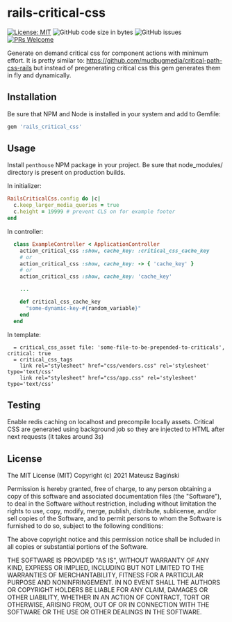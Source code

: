 # rails-critical-css

[![License: MIT](https://img.shields.io/badge/License-MIT-yellow.svg?style=flat-square)](https://opensource.org/licenses/MIT)
![GitHub code size in bytes](https://img.shields.io/github/languages/code-size/mati365/rails-critical-css?style=flat-square)
![GitHub issues](https://img.shields.io/github/issues/mati365/rails-critical-css?style=flat-square)
[![PRs Welcome](https://img.shields.io/badge/PRs-welcome-brightgreen.svg?style=flat-square)](http://makeapullrequest.com)

Generate on demand critical css for component actions with minimum effort. It is pretty similar to: https://github.com/mudbugmedia/critical-path-css-rails but instead of pregenerating critical css this gem generates them in fly and dynamically.

## Installation

Be sure that NPM and Node is installed in your system and add to Gemfile:

```bash
gem 'rails_critical_css'
```

## Usage

Install `penthouse` NPM package in your project. Be sure that node_modules/ directory is present on production builds.

In initializer:

```ruby
RailsCriticalCss.config do |c|
  c.keep_larger_media_queries = true
  c.height = 19999 # prevent CLS on for example footer
end
```

In controller:

```ruby
  class ExampleController < ApplicationController
    action_critical_css :show, cache_key: :critical_css_cache_key
    # or
    action_critical_css :show, cache_key: -> { 'cache_key' }
    # or
    action_critical_css :show, cache_key: 'cache_key'

    ...

    def critical_css_cache_key
      "some-dynamic-key-#{random_variable}"
    end
  end
```

In template:

```slim
  = critical_css_asset file: 'some-file-to-be-prepended-to-criticals', critical: true
  = critical_css_tags
    link rel="stylesheet" href="css/vendors.css" rel='stylesheet' type='text/css'
    link rel="stylesheet" href="css/app.css" rel='stylesheet' type='text/css'
```

## Testing

Enable redis caching on localhost and precompile locally assets. Critical CSS are generated using background job so they are injected to HTML after next requests (it takes around 3s)

## License

The MIT License (MIT)
Copyright (c) 2021 Mateusz Bagiński

Permission is hereby granted, free of charge, to any person obtaining a copy of this software and associated documentation files (the "Software"), to deal in the Software without restriction, including without limitation the rights to use, copy, modify, merge, publish, distribute, sublicense, and/or sell copies of the Software, and to permit persons to whom the Software is furnished to do so, subject to the following conditions:

The above copyright notice and this permission notice shall be included in all copies or substantial portions of the Software.

THE SOFTWARE IS PROVIDED "AS IS", WITHOUT WARRANTY OF ANY KIND, EXPRESS OR IMPLIED, INCLUDING BUT NOT LIMITED TO THE WARRANTIES OF MERCHANTABILITY, FITNESS FOR A PARTICULAR PURPOSE AND NONINFRINGEMENT. IN NO EVENT SHALL THE AUTHORS OR COPYRIGHT HOLDERS BE LIABLE FOR ANY CLAIM, DAMAGES OR OTHER LIABILITY, WHETHER IN AN ACTION OF CONTRACT, TORT OR OTHERWISE, ARISING FROM, OUT OF OR IN CONNECTION WITH THE SOFTWARE OR THE USE OR OTHER DEALINGS IN THE SOFTWARE.
